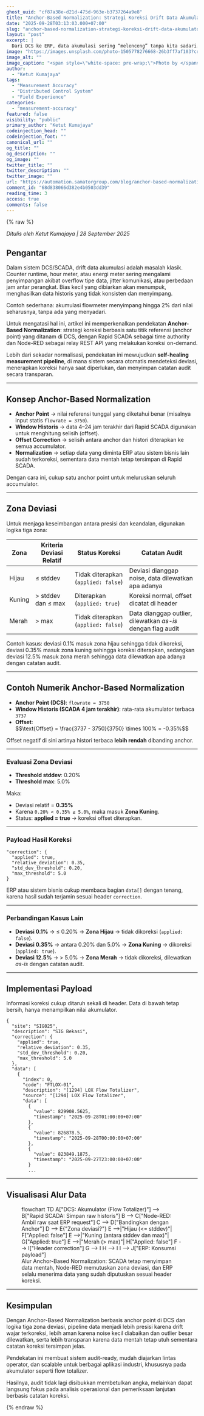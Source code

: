 ```yaml
---
ghost_uuid: "cf87a38e-d21d-475d-963e-b3737264a9e8"
title: "Anchor-Based Normalization: Strategi Koreksi Drift Data Akumulator di DCS/SCADA"
date: "2025-09-28T03:13:03.000+07:00"
slug: "anchor-based-normalization-strategi-koreksi-drift-data-akumulator-di-dcs-scada"
layout: "post"
excerpt: |
  Dari DCS ke ERP, data akumulasi sering “melenceng” tanpa kita sadari. Anchor‑Based Normalization menghadirkan cara sederhana namun kuat: satu anchor point, tiga zona deviasi, hasilnya data presisi dan transparan lintas sistem.
image: "https://images.unsplash.com/photo-1505778276668-26b3ff7af103?crop=entropy&cs=tinysrgb&fit=max&fm=jpg&ixid=M3wxMTc3M3wwfDF8c2VhcmNofDl8fEdQU3xlbnwwfHx8fDE3NTkwMDM3ODd8MA&ixlib=rb-4.1.0&q=80&w=2000"
image_alt: ""
image_caption: "<span style=\"white-space: pre-wrap;\">Photo by </span><a href=\"https://unsplash.com/@jamie452?utm_source=ghost&amp;utm_medium=referral&amp;utm_campaign=api-credit\"><span style=\"white-space: pre-wrap;\">Jamie Street</span></a><span style=\"white-space: pre-wrap;\"> / </span><a href=\"https://unsplash.com/?utm_source=ghost&amp;utm_medium=referral&amp;utm_campaign=api-credit\"><span style=\"white-space: pre-wrap;\">Unsplash</span></a>"
author:
  - "Ketut Kumajaya"
tags:
  - "Measurement Accuracy"
  - "Distributed Control System"
  - "Field Experience"
categories:
  - "measurement-accuracy"
featured: false
visibility: "public"
primary_author: "Ketut Kumajaya"
codeinjection_head: ""
codeinjection_foot: ""
canonical_url: ""
og_title: ""
og_description: ""
og_image: ""
twitter_title: ""
twitter_description: ""
twitter_image: ""
url: "https://automation.samatorgroup.com/blog/anchor-based-normalization-strategi-koreksi-drift-data-akumulator-di-dcs-scada/"
comment_id: "68d838066d382e4b0503dd39"
reading_time: 3
access: true
comments: false
---
```


{% raw %}
<p><em>Ditulis oleh Ketut Kumajaya | 28 September 2025</em></p>
<h2 id="pengantar">Pengantar</h2>
<p>Dalam sistem DCS/SCADA, drift data akumulasi adalah masalah klasik. Counter runtime, hour meter, atau energi meter sering mengalami penyimpangan akibat overflow tipe data, jitter komunikasi, atau perbedaan jam antar perangkat. Bias kecil yang dibiarkan akan menumpuk, menghasilkan data historis yang tidak konsisten dan menyimpang.</p>
<p>Contoh sederhana: akumulasi flowmeter menyimpang hingga 2% dari nilai seharusnya, tanpa ada yang menyadari.</p>
<p>Untuk mengatasi hal ini, artikel ini memperkenalkan pendekatan <strong>Anchor-Based Normalization</strong>: strategi koreksi berbasis satu titik referensi (anchor point) yang ditanam di DCS, dengan Rapid SCADA sebagai time authority dan Node-RED sebagai relay REST API yang melakukan koreksi on-demand.</p>
<p>Lebih dari sekadar normalisasi, pendekatan ini mewujudkan <strong>self-healing measurement pipeline</strong>, di mana sistem secara otomatis mendeteksi deviasi, menerapkan koreksi hanya saat diperlukan, dan menyimpan catatan audit secara transparan.</p>
<hr>
<h2 id="konsep-anchor-based-normalization">Konsep Anchor-Based Normalization</h2>
<ul>
<li><strong>Anchor Point</strong> → nilai referensi tunggal yang diketahui benar (misalnya input statis <code>flowrate = 3750</code>).</li>
<li><strong>Window Historis</strong> → data 4–24 jam terakhir dari Rapid SCADA digunakan untuk menghitung selisih (offset).</li>
<li><strong>Offset Correction</strong> → selisih antara anchor dan histori diterapkan ke semua accumulator.</li>
<li><strong>Normalization</strong> → setiap data yang diminta ERP atau sistem bisnis lain sudah terkoreksi, sementara data mentah tetap tersimpan di Rapid SCADA.</li>
</ul>
<p>Dengan cara ini, cukup satu anchor point untuk meluruskan seluruh accumulator.</p>
<hr>
<h2 id="zona-deviasi">Zona Deviasi</h2>
<p>Untuk menjaga keseimbangan antara presisi dan keandalan, digunakan logika tiga zona:</p>
<table>
<thead>
<tr>
<th>Zona</th>
<th>Kriteria Deviasi Relatif</th>
<th>Status Koreksi</th>
<th>Catatan Audit</th>
</tr>
</thead>
<tbody>
<tr>
<td>Hijau</td>
<td>≤ stddev</td>
<td>Tidak diterapkan (<code>applied: false</code>)</td>
<td>Deviasi dianggap noise, data dilewatkan apa adanya</td>
</tr>
<tr>
<td>Kuning</td>
<td>&gt; stddev dan ≤ max</td>
<td>Diterapkan (<code>applied: true</code>)</td>
<td>Koreksi normal, offset dicatat di header</td>
</tr>
<tr>
<td>Merah</td>
<td>&gt; max</td>
<td>Tidak diterapkan (<code>applied: false</code>)</td>
<td>Data dianggap outlier, dilewatkan <em>as-is</em> dengan flag audit</td>
</tr>
</tbody>
</table>
<p>Contoh kasus: deviasi 0.1% masuk zona hijau sehingga tidak dikoreksi, deviasi 0.35% masuk zona kuning sehingga koreksi diterapkan, sedangkan deviasi 12.5% masuk zona merah sehingga data dilewatkan apa adanya dengan catatan audit.</p>
<hr>
<h2 id="contoh-numerik-anchor-based-normalization">Contoh Numerik Anchor-Based Normalization</h2>
<ul>
<li><strong>Anchor Point (DCS)</strong>: <code>flowrate = 3750</code></li>
<li><strong>Window Historis (SCADA 4 jam terakhir)</strong>: rata-rata akumulator terbaca <code>3737</code></li>
<li><strong>Offset</strong>:<br>
$$\text{Offset} = \frac{3737 - 3750}{3750} \times 100% = -0.35%$$</li>
</ul>
<p>Offset negatif di sini artinya histori terbaca <strong>lebih rendah</strong> dibanding anchor.</p>
<hr>
<h3 id="evaluasi-zona-deviasi">Evaluasi Zona Deviasi</h3>
<ul>
<li><strong>Threshold stddev</strong>: 0.20%</li>
<li><strong>Threshold max</strong>: 5.0%</li>
</ul>
<p>Maka:</p>
<ul>
<li>Deviasi relatif = <strong>0.35%</strong></li>
<li>Karena <code>0.20% &lt; 0.35% ≤ 5.0%</code>, maka masuk <strong>Zona Kuning</strong>.</li>
<li>Status: <strong>applied = true</strong> → koreksi offset diterapkan.</li>
</ul>
<hr>
<h3 id="payload-hasil-koreksi">Payload Hasil Koreksi</h3>
<pre><code class="language-json">"correction": {
  "applied": true,
  "relative_deviation": 0.35,
  "std_dev_threshold": 0.20,
  "max_threshold": 5.0
}
</code></pre>
<p>ERP atau sistem bisnis cukup membaca bagian <code>data[]</code> dengan tenang, karena hasil sudah terjamin sesuai header <code>correction</code>.</p>
<hr>
<h3 id="perbandingan-kasus-lain">Perbandingan Kasus Lain</h3>
<ul>
<li><strong>Deviasi 0.1%</strong> → ≤ 0.20% → <strong>Zona Hijau</strong> → tidak dikoreksi (<code>applied: false</code>).</li>
<li><strong>Deviasi 0.35%</strong> → antara 0.20% dan 5.0% → <strong>Zona Kuning</strong> → dikoreksi (<code>applied: true</code>).</li>
<li><strong>Deviasi 12.5%</strong> → &gt; 5.0% → <strong>Zona Merah</strong> → tidak dikoreksi, dilewatkan <em>as-is</em> dengan catatan audit.</li>
</ul>
<hr>
<h2 id="implementasi-payload">Implementasi Payload</h2>
<p>Informasi koreksi cukup ditaruh sekali di header. Data di bawah tetap bersih, hanya menampilkan nilai akumulator.</p>
<pre><code class="language-json">{
  "site": "SIG025",
  "description": "SIG Bekasi",
  "correction": {
    "applied": true,
    "relative_deviation": 0.35,
    "std_dev_threshold": 0.20,
    "max_threshold": 5.0
  },
  "data": [
    {
      "index": 0,
      "code": "FTLOX-01",
      "description": "[1294] LOX Flow Totalizer",
      "source": "[1294] LOX Flow Totalizer",
      "data": [
        {
          "value": 829908.5625,
          "timestamp": "2025-09-28T01:00:00+07:00"
        },
        {
          "value": 826878.5,
          "timestamp": "2025-09-28T00:00:00+07:00"
        },
        {
          "value": 823849.1875,
          "timestamp": "2025-09-27T23:00:00+07:00"
        }
        ...
</code></pre>
<hr>
<h2 id="visualisasi-alur-data">Visualisasi Alur Data</h2>
<figure>
    <div class="mermaid">
    flowchart TD
        A["DCS: Akumulator (Flow Totalizer)"] --&gt; B["Rapid SCADA: Simpan raw historis"]
        B --&gt; C["Node-RED: Ambil raw saat ERP request"]
        C --&gt; D["Bandingkan dengan Anchor"]
        D --&gt; E{"Zona deviasi?"}
        E --&gt;|"Hijau (&lt;= stddev)"| F["Applied: false"]
        E --&gt;|"Kuning (antara stddev dan max)"| G["Applied: true"]
        E --&gt;|"Merah (&gt; max)"| H["Applied: false"]
        F --&gt; I["Header correction"]
        G --&gt; I
        H --&gt; I
        I --&gt; J["ERP: Konsumsi payload"]
    </div>
<figcaption>Alur Anchor-Based Normalization: SCADA tetap menyimpan data mentah, Node-RED memutuskan zona deviasi, dan ERP selalu menerima data yang sudah diputuskan sesuai header koreksi.</figcaption>
</figure>  
<hr>
<h2 id="kesimpulan">Kesimpulan</h2>
<p>Dengan Anchor-Based Normalization berbasis anchor point di DCS dan logika tiga zona deviasi, pipeline data menjadi lebih presisi karena drift wajar terkoreksi, lebih aman karena noise kecil diabaikan dan outlier besar dilewatkan, serta lebih transparan karena data mentah tetap utuh sementara catatan koreksi tersimpan jelas.</p>
<p>Pendekatan ini membuat sistem audit-ready, mudah diajarkan lintas operator, dan scalable untuk berbagai aplikasi industri, khususnya pada akumulator seperti flow totalizer.</p>
<p>Hasilnya, audit tidak lagi disibukkan membetulkan angka, melainkan dapat langsung fokus pada analisis operasional dan pemeriksaan lanjutan berbasis catatan koreksi.</p>

{% endraw %}